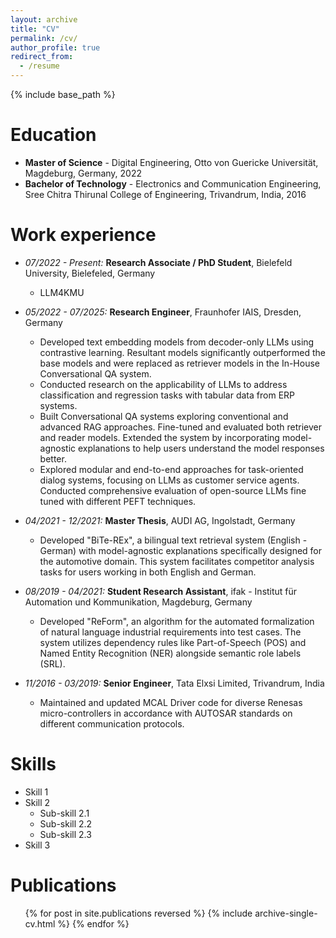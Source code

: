 ```yaml
---
layout: archive
title: "CV"
permalink: /cv/
author_profile: true
redirect_from:
  - /resume
---
```


{% include base_path %}

Education
======
* **Master of Science** - Digital Engineering, Otto von Guericke Universität, Magdeburg, Germany, 2022
* **Bachelor of Technology** - Electronics and Communication Engineering, Sree Chitra Thirunal College of Engineering, Trivandrum, India, 2016

Work experience
======
* *07/2022 - Present:* **Research Associate / PhD Student**, Bielefeld University, Bielefeled, Germany
  * LLM4KMU

* *05/2022 - 07/2025:* **Research Engineer**, Fraunhofer IAIS, Dresden, Germany
    * Developed text embedding models from decoder-only LLMs using contrastive learning. Resultant models significantly outperformed the base models and were replaced as retriever models in the In-House Conversational QA system. 
    * Conducted research on the applicability of LLMs to address classification and regression tasks with tabular data from ERP systems.
    * Built Conversational QA systems exploring conventional and advanced RAG approaches. Fine-tuned and evaluated both retriever and reader models. Extended the system by incorporating model-agnostic explanations to help users understand the model responses better. 
    * Explored modular and end-to-end approaches for task-oriented dialog systems, focusing on LLMs as customer service agents. Conducted comprehensive evaluation of open-source LLMs fine tuned with different PEFT techniques. 

* *04/2021 - 12/2021:* **Master Thesis**, AUDI AG, Ingolstadt, Germany
  * Developed "BiTe-REx", a bilingual text retrieval system (English - German) with model-agnostic explanations specifically designed for the automotive domain. This system facilitates competitor analysis tasks for users working in both English and German.

* *08/2019 - 04/2021:* **Student Research Assistant**, ifak - Institut für Automation und Kommunikation, Magdeburg, Germany
  * Developed "ReForm", an algorithm for the automated formalization of natural language industrial requirements into test cases. The system utilizes dependency rules like Part-of-Speech (POS) and Named Entity Recognition (NER) alongside semantic role labels (SRL).

* *11/2016 - 03/2019:* **Senior Engineer**, Tata Elxsi Limited, Trivandrum, India
  * Maintained and updated MCAL Driver code for diverse Renesas micro-controllers in accordance with AUTOSAR standards on different communication protocols.

Skills
======
* Skill 1
* Skill 2
  * Sub-skill 2.1
  * Sub-skill 2.2
  * Sub-skill 2.3
* Skill 3

Publications
======
  <ul>{% for post in site.publications reversed %}
    {% include archive-single-cv.html %}
  {% endfor %}</ul>

<!---
Talks
======
  <ul>{% for post in site.talks reversed %}
    {% include archive-single-talk-cv.html  %}
  {% endfor %}</ul>
  
Teaching
======
  <ul>{% for post in site.teaching reversed %}
    {% include archive-single-cv.html %}
  {% endfor %}</ul>
  
Service and leadership
======
* Currently signed in to 43 different slack teams
-->
